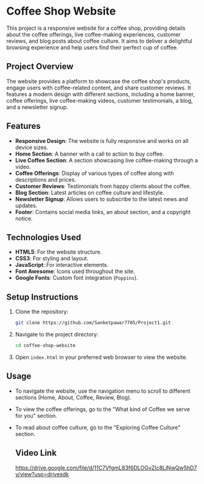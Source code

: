 # Coffee Shop Website

This project is a responsive website for a coffee shop, providing details about the coffee offerings, live coffee-making experiences, customer reviews, and blog posts about coffee culture. It aims to deliver a delightful browsing experience and help users find their perfect cup of coffee.
## Project Overview
The website provides a platform to showcase the coffee shop's products, engage users with coffee-related content, and share customer reviews. It features a modern design with different sections, including a home banner, coffee offerings, live coffee-making videos, customer testimonials, a blog, and a newsletter signup.

## Features
- **Responsive Design**: The website is fully responsive and works on all device sizes.
- **Home Section**: A banner with a call to action to buy coffee.
- **Live Coffee Section**: A section showcasing live coffee-making through a video.
- **Coffee Offerings**: Display of various types of coffee along with descriptions and prices.
- **Customer Reviews**: Testimonials from happy clients about the coffee.
- **Blog Section**: Latest articles on coffee culture and lifestyle.
- **Newsletter Signup**: Allows users to subscribe to the latest news and updates.
- **Footer**: Contains social media links, an about section, and a copyright notice.

## Technologies Used
- **HTML5**: For the website structure.
- **CSS3**: For styling and layout.
- **JavaScript**: For interactive elements.
- **Font Awesome**: Icons used throughout the site.
- **Google Fonts**: Custom font integration (`Poppins`).

## Setup Instructions
1. Clone the repository:
    ```bash
    git clone https://github.com/Sanketpawar7705/Project1.git
    ```
2. Navigate to the project directory:
    ```bash
    cd coffee-shop-website
    ```
3. Open `index.html` in your preferred web browser to view the website.

## Usage
- To navigate the website, use the navigation menu to scroll to different sections (Home, About, Coffee, Review, Blog).
- To view the coffee offerings, go to the "What kind of Coffee we serve for you" section.
- To read about coffee culture, go to the "Exploring Coffee Culture" section.

  ## Video Link
  https://drive.google.com/file/d/11C7VfgmL83f6DLOGvZIc8LjNwQw5hD7y/view?usp=drivesdk
